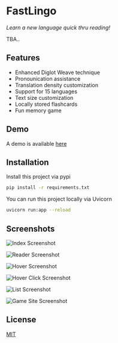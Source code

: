 # **FastLingo**
*Learn a new language quick thru reading!*

TBA..
## Features

- Enhanced Diglot Weave technique
- Pronounication assistance
- Translation density customization
- Support for 15 languages
- Text size customization
- Locally stored flashcards
- Fun memory game

## Demo

A demo is available [here](http://fastlingo.koyeb.app)


## Installation

Install this project via pypi

```bash
pip install -r requirements.txt
```

You can run this project locally via Uvicorn

```bash
uvicorn run:app --reload 
```
## Screenshots
![Index Screenshot](https://cdn.jsdelivr.net/gh/Dheirya/FastLingo/static/demo/index.png)

![Reader Screenshot](https://cdn.jsdelivr.net/gh/Dheirya/FastLingo/static/demo/reader.png)

![Hover Screenshot](https://cdn.jsdelivr.net/gh/Dheirya/FastLingo/static/demo/hover.png)

![Hover Click Screenshot](https://cdn.jsdelivr.net/gh/Dheirya/FastLingo/static/demo/hoverClick.png)

![List Screenshot](https://cdn.jsdelivr.net/gh/Dheirya/FastLingo/static/demo/list.png)

![Game Site Screenshot](https://cdn.jsdelivr.net/gh/Dheirya/FastLingo/static/demo/game.png)


## License

[MIT](https://choosealicense.com/licenses/mit/)
